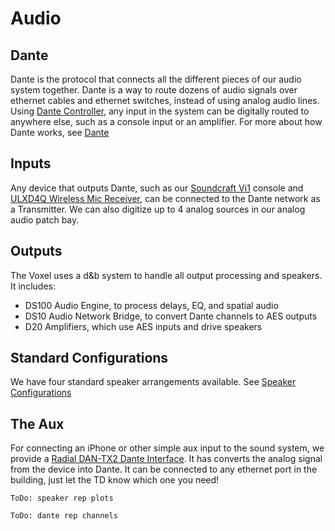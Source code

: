# Audio
## Dante
Dante is the protocol that connects all the different pieces of our audio system together. Dante is a way to route dozens of audio signals over ethernet cables and ethernet switches, instead of using analog audio lines. Using [Dante Controller](audio-dante.md#dante-controller), any input in the system can be digitally routed to anywhere else, such as a console input or an amplifier. For more about how Dante works, see [Dante](audio-dante.md)

## Inputs
Any device that outputs Dante, such as our [Soundcraft Vi1](audio-console.md) console and [ULXD4Q Wireless Mic Receiver](audio-ulxd4q.md), can be connected to the Dante network as a Transmitter. We can also digitize up to 4 analog sources in our analog audio patch bay.

## Outputs
The Voxel uses a d&b system to handle all output processing and speakers. It includes:
- DS100 Audio Engine, to process delays, EQ, and spatial audio
- DS10 Audio Network Bridge, to convert Dante channels to AES outputs
- D20 Amplifiers, which use AES inputs and drive speakers

## Standard Configurations
We have four standard speaker arrangements available. See [Speaker Configurations](audio-configurations.md)

## The Aux
For connecting an iPhone or other simple aux input to the sound system, we provide a [Radial DAN-TX2 Dante Interface](audio-dan-tx2.md). It has converts the analog signal from the device into Dante. It can be connected to any ethernet port in the building, just let the TD know which one you need!



`ToDo: speaker rep plots`



`ToDo: dante rep channels`
